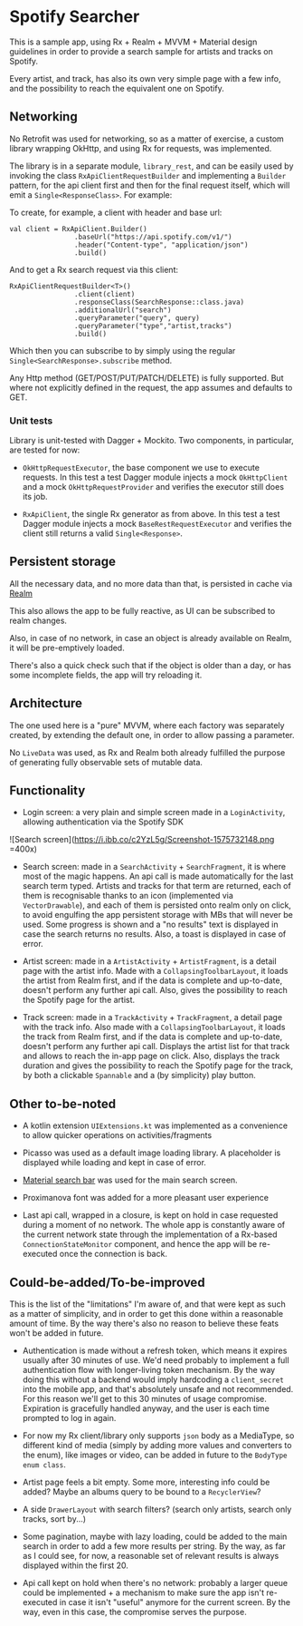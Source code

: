 # Spotify Searcher

This is a sample app, using Rx + Realm + MVVM + Material design guidelines in order to provide a search sample for artists and tracks on Spotify.

Every artist, and track, has also its own very simple page with a few info, and the possibility to reach the equivalent one on Spotify.

## Networking

No Retrofit was used for networking, so as a matter of exercise, a custom library wrapping OkHttp, and using Rx for requests, was implemented.

The library is in a separate module, `library_rest`, and can be easily used by invoking the class `RxApiClientRequestBuilder` and implementing a `Builder` pattern, for the api client first and then for the final request itself, which will emit a `Single<ResponseClass>`. For example:

To create, for example, a client with header and base url:

```
val client = RxApiClient.Builder()
                .baseUrl("https://api.spotify.com/v1/")
                .header("Content-type", "application/json")
                .build()
```

And to get a Rx search request via this client:

```
RxApiClientRequestBuilder<T>()
                .client(client)
                .responseClass(SearchResponse::class.java)
                .additionalUrl("search")
                .queryParameter("query", query)
                .queryParameter("type","artist,tracks")
                .build()
```

Which then you can subscribe to by simply using the regular `Single<SearchResponse>.subscribe` method. 

Any Http method (GET/POST/PUT/PATCH/DELETE) is fully supported. But where not explicitly defined in the request, the app assumes and defaults to GET.

### Unit tests

Library is unit-tested with Dagger + Mockito. Two components, in particular, are tested for now: 

- `OkHttpRequestExecutor`, the base component we use to execute requests. In this test a test Dagger module injects a mock `OkHttpClient` and a mock `OkHttpRequestProvider` and verifies the executor still does its job.

- `RxApiClient`, the single Rx generator as from above. In this test a test Dagger module injects a mock `BaseRestRequestExecutor` and verifies the client still returns a valid `Single<Response>`.


## Persistent storage

All the necessary data, and no more data than that, is persisted in cache via [Realm](https://realm.io/) 

This also allows the app to be fully reactive, as UI can be subscribed to realm changes.

Also, in case of no network, in case an object is already available on Realm, it will be pre-emptively loaded.

There's also a quick check such that if the object is older than a day, or has some incomplete fields, the app will try reloading it.

## Architecture

The one used here is a "pure" MVVM, where each factory was separately created, by extending the default one, in order to allow passing a parameter.

No `LiveData` was used, as Rx and Realm both already fulfilled the purpose of generating fully observable sets of mutable data.

## Functionality

- Login screen: a very plain and simple screen made in a `LoginActivity`, allowing authentication via the Spotify SDK

![Search screen](https://i.ibb.co/c2YzL5g/Screenshot-1575732148.png =400x)

- Search screen: made in a `SearchActivity` + `SearchFragment`, it is where most of the magic happens. An api call is made automatically for the last search term typed. Artists and tracks for that term are returned, each of them is recognisable thanks to an icon (implemented via `VectorDrawable`), and each of them is persisted onto realm only on click, to avoid engulfing the app persistent storage with MBs that will never be used. Some progress is shown and a "no results" text is displayed in case the search returns no results. Also, a toast is displayed in case of error. 

- Artist screen: made in a `ArtistActivity` + `ArtistFragment`, is a detail page with the artist info. Made with a `CollapsingToolbarLayout`, it loads the artist from Realm first, and if the data is complete and up-to-date, doesn't perform any further api call. Also, gives the possibility to reach the Spotify page for the artist.

- Track screen: made in a `TrackActivity` + `TrackFragment`, a detail page with the track info. Also made with a `CollapsingToolbarLayout`, it loads the track from Realm first, and if the data is complete and up-to-date, doesn't perform any further api call. Displays the artist list for that track and allows to reach the in-app page on click. Also, displays the track duration and gives the possibility to reach the Spotify page for the track, by both a clickable `Spannable` and a (by simplicity) play button.

## Other to-be-noted

- A kotlin extension `UIExtensions.kt` was implemented as a convenience to allow quicker operations on activities/fragments

- Picasso was used as a default image loading library. A placeholder is displayed while loading and kept in case of error.

- [Material search bar](https://github.com/mancj/MaterialSearchBar) was used for the main search screen.

- Proximanova font was added for a more pleasant user experience

- Last api call, wrapped in a closure, is kept on hold in case requested during a moment of no network. The whole app is constantly aware of the current network state through the implementation of a Rx-based `ConnectionStateMonitor` component, and hence the app will be re-executed once the connection is back.

## Could-be-added/To-be-improved

This is the list of the "limitations" I'm aware of, and that were kept as such as a matter of simplicity, and in order to get this done within a reasonable amount of time. By the way there's also no reason to believe these feats won't be added in future. 

- Authentication is made without a refresh token, which means it expires usually after 30 minutes of use. We'd need probably to implement a full authentication flow with longer-living token mechanism. By the way doing this without a backend would imply hardcoding a `client_secret` into the mobile app, and that's absolutely unsafe and not recommended. For this reason we'll get to this 30 minutes of usage compromise. Expiration is gracefully handled anyway, and the user is each time prompted to log in again.

- For now my Rx client/library only supports `json` body as a MediaType, so different kind of media (simply by adding more values and converters to the enum), like images or video, can be added in future to the `BodyType` `enum class`.

- Artist page feels a bit empty. Some more, interesting info could be added? Maybe an albums query to be bound to a `RecyclerView`?

- A side `DrawerLayout` with search filters? (search only artists, search only tracks, sort by...)

- Some pagination, maybe with lazy loading, could be added to the main search in order to add a few more results per string. By the way, as far as I could see, for now, a reasonable set of relevant results is always displayed within the first 20.

- Api call kept on hold when there's no network: probably a larger queue could be implemented + a mechanism to make sure the app isn't re-executed in case it isn't "useful" anymore for the current screen. By the way, even in this case, the compromise serves the purpose.
